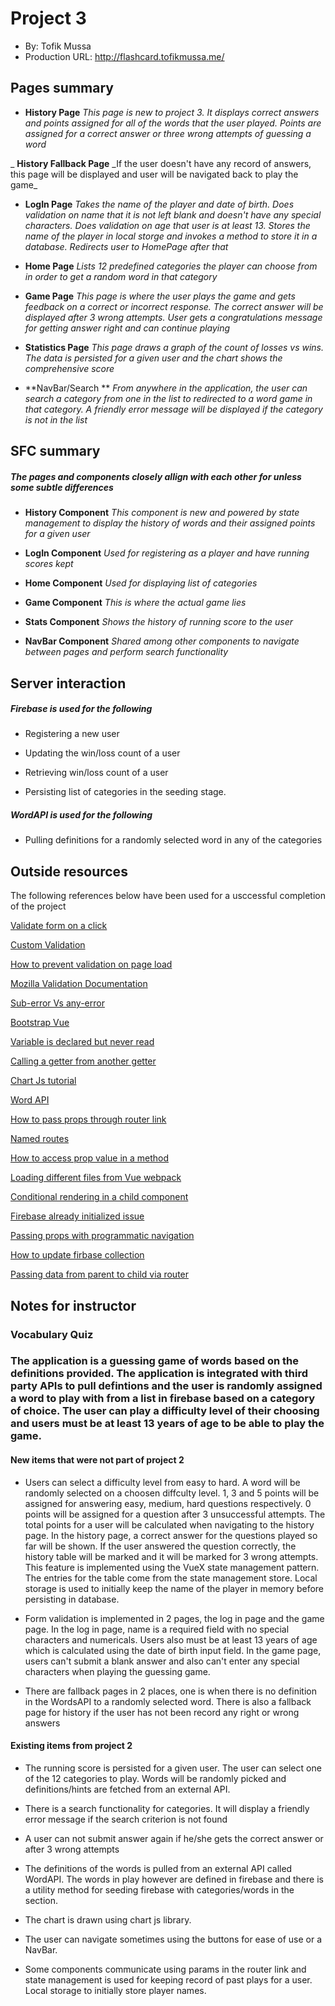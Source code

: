 # Project 3

- By: Tofik Mussa
- Production URL: http://flashcard.tofikmussa.me/

## Pages summary

- **History Page** _This page is new to project 3. It displays correct answers and points assigned for all of the words that the user played. Points are assigned for a correct answer or three wrong attempts of guessing a word_

_ **History Fallback Page** \_If the user doesn't have any record of answers, this page will be displayed and user will be navigated back to play the game_

- **LogIn Page** _Takes the name of the player and date of birth. Does validation on name that it is not left blank and doesn't have any special characters. Does validation on age that user is at least 13. Stores the name of the player in local storge and invokes a method to store it in a database. Redirects user to HomePage after that_

- **Home Page** _Lists 12 predefined categories the player can choose from in order to get a random word in that category_

- **Game Page** _This page is where the user plays the game and gets feedback on a correct or incorrect response. The correct answer will be displayed after 3 wrong attempts. User gets a congratulations message for getting answer right and can continue playing_

- **Statistics Page** _This page draws a graph of the count of losses vs wins. The data is persisted for a given user and the chart shows the comprehensive score_

- **NavBar/Search ** _From anywhere in the application, the user can search a category from one in the list to redirected to a word game in that category. A friendly error message will be displayed if the category is not in the list_

## SFC summary

##### The pages and components closely allign with each other for unless some subtle differences

- **History Component** _This component is new and powered by state management to display the history of words and their assigned points for a given user_

- **LogIn Component** _Used for registering as a player and have running scores kept_

- **Home Component** _Used for displaying list of categories_

- **Game Component** _This is where the actual game lies_

- **Stats Component** _Shows the history of running score to the user_

- **NavBar Component** _Shared among other components to navigate between pages and perform search functionality_

## Server interaction

##### Firebase is used for the following

- Registering a new user

- Updating the win/loss count of a user

- Retrieving win/loss count of a user

- Persisting list of categories in the seeding stage.

##### WordAPI is used for the following

- Pulling definitions for a randomly selected word in any of the categories

## Outside resources

The following references below have been used for a usccessful completion of the project

[Validate form on a click](https://stackoverflow.com/questions/45984086/vuelidate-validate-on-click-not-when-field-touched)

[Custom Validation](https://jsfiddle.net/07cmjweb/)

[How to prevent validation on page load](https://github.com/vuelidate/vuelidate/issues/403)

[Mozilla Validation Documentation](https://developer.mozilla.org/en-US/docs/Learn/Forms/Form_validation)

[Sub-error Vs any-error](https://vuelidate.js.org/#sub-error-vs-any-error)

[Bootstrap Vue](https://bootstrap-vue.js.org/docs)

[Variable is declared but never read](https://stackoverflow.com/questions/50011443/tslint-how-to-disable-error-somevariable-is-declared-but-its-value-is-never-rea)

[Calling a getter from another getter](https://stackoverflow.com/questions/46210109/how-do-i-call-a-getter-from-another-getter-in-vuex)

[Chart Js tutorial](https://alligator.io/vuejs/vue-chart-js/)

[Word API](https://www.wordsapi.com/)

[How to pass props through router link](https://forum.vuejs.org/t/passing-props-through-router-link-solved/16868)

[Named routes](https://router.vuejs.org/guide/essentials/named-routes.html)

[How to access prop value in a method](https://forum.vuejs.org/t/accessing-prop-value-in-created-method/26630)

[Loading different files from Vue webpack](https://stackoverflow.com/questions/43608457/how-to-import-functions-from-different-js-file-in-a-vuewebpackvue-loader-proje)

[Conditional rendering in a child component](https://stackoverflow.com/questions/41067378/watching-computed-properties)

[Firebase already initialized issue](https://github.com/zeit/next.js/issues/1999)

[Passing props with programmatic navigation](https://stackoverflow.com/questions/45151810/passing-props-with-programmatic-navigation-vue-js)

[How to update firbase collection](https://www.google.com/search?q=how+to+make+an+update+with+firbase+and+javascript&oq=how+to+make+an+update+with+firbase+and+javascript&aqs=chrome..69i57.11760j0j7&sourceid=chrome&ie=UTF-8#kpvalbx=_2fqlXo2zB8TEtQbC8YaQDg33)

[Passing data from parent to child via router](https://forum.vuejs.org/t/pass-data-from-parent-view-to-child-router-view/27926/4)

## Notes for instructor

### Vocabulary Quiz

### The application is a guessing game of words based on the definitions provided. The application is integrated with third party APIs to pull defintions and the user is randomly assigned a word to play with from a list in firebase based on a category of choice. The user can play a difficulty level of their choosing and users must be at least 13 years of age to be able to play the game.

#### New items that were not part of project 2

- Users can select a difficulty level from easy to hard. A word will be randomly selected on a choosen diffculty level. 1, 3 and 5 points will be assigned for answering easy, medium, hard questions respectively. 0 points will be assigned for a question after 3 unsuccessful attempts. The
total points for a user will be calculated when navigating to the history page. In the history page, a correct answer for the questions played so far will be shown. If the user answered the question correctly, the history table will be marked and it will be marked for 3 wrong attempts. This feature is implemented using the VueX state management pattern. The entries for the table come from the state management store. Local storage is used to initially keep the name of the player in memory before persisting in database.

- Form validation is implemented in 2 pages, the log in page and the game page. In the log in page, name is a required field with no special characters and numericals. Users also must be at least 13 years of age which is calculated using the date of birth input field. In the game page, users can't submit a blank answer and also can't enter any special characters when playing the guessing game.

- There are fallback pages in 2 places, one is when there is no definition in the WordsAPI to a randomly selected word. There is also a fallback page for history if the user has not been record any right or wrong answers

#### Existing items from project 2

- The running score is persisted for a given user. The user can select one of the 12 categories to play. Words will be randomly picked and definitions/hints are fetched from an external API.

- There is a search functionality for categories. It will display a friendly error message if the search criterion is not found

- A user can not submit answer again if he/she gets the correct answer or after 3 wrong attempts

- The definitions of the words is pulled from an external API called WordAPI. The words in play however are defined in firebase and there is a utility method for seeding firebase with categories/words in the section.

- The chart is drawn using chart js library.

- The user can navigate sometimes using the buttons for ease of use or a NavBar.

- Some components communicate using params in the router link and state management is used for keeping record of past plays for a user. Local storage to initially store player names.
